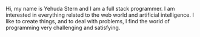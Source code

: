 Hi, my name is Yehuda Stern and I am a full stack programmer.
I am interested in everything related to the web world and artificial intelligence.
I like to create things, and to deal with problems, I find the world of programming very challenging and satisfying.
